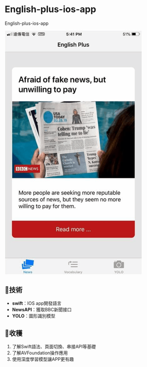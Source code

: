# English-plus-ios-app
English-plus-ios-app


<img src = "https://github.com/MindBreaker3310/English-plus-ios-app/blob/main/demo.gif">

## 🚩技術

- **swift**：IOS app開發語言
- **NewsAPI**：獲取BBC新聞接口
- **YOLO**：圖形識別模型

## 💪收穫

1. 了解Swift語法、頁面切換、串接API等基礎
2. 了解AVFoundation操作應用
3. 使用深度學習模型讓APP更有趣
